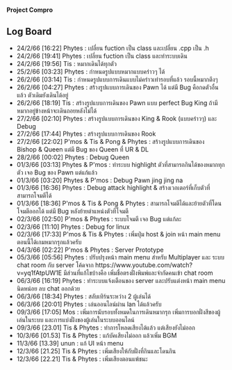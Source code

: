 <h4> Project Compro </h4>
<h2> Log Board </h2>
<ul>
    <li> 24/2/66 [16:22] Phytes : เปลี่ยน fuction เป็น class และเปลี่ยน .cpp เป็น .h </li>
    <li> 24/2/66 [19:41] Phytes : เปลี่ยน fuction เป็น class และทำระบบเดิน </li>
    <li> 24/2/66 [19:56] Tis    : หมากเดินได้ทุกตัว </li>
    <li> 25/2/66 [03:23] Phytes : กำหนดรูปแบบหมากแบบคร่าวๆ ได้ </li>
    <li> 26/2/66 [03:14] Tis    : กำหนดรูปแบบการเดินแบบไม่คร่าวเท่ารอบที่แล้ว รอบนี้หมากตึงๆ </li>
    <li> 26/2/66 [04:27] Phytes : สร้างรูปแบบการเดินของ Pawn ได้ แต่มี Bug คือกดตัวอื่นแล้ว ตัวเดิมยังเดินได้อยู่ </li>
    <li> 26/2/66 [18:19] Tis    : สร้างรูปแบบการเดินของ Pawn แบบ perfect Bug King ถ้ามีหมากอยู่ข้างหน้าจะเดินถอยหลังไม่ได้  </li>
    <li> 27/2/66 [02:10] Phytes : สร้างรูปแบบการเดินของ King & Rook (แบบคร่าวๆ) และ Debug  </li>
    <li> 27/2/66 [17:44] Phytes : สร้างรูปแบบการเดินของ Rook  </li>
    <li> 27/2/66 [22:02] P'mos & Tis & Pong & Phytes : สร้างรูปแบบการเดินของ Bishop & Queen แต่มี Bug ของ Queen ที่ UR & DL  </li>
    <li> 28/2/66 [00:02] Phytes : Debug Queen  </li>
    <li> 01/3/66 [03:13] Phytes & P'mos : ทำระบบ highlight ตัวที่สามารถกินได้ของหมากทุกตัว เจอ Bug ของ Pawn แต่แก้แล้ว  </li>
    <li> 01/3/66 [03:20] Phytes & P'mos : Debug Pawn jing jing na  </li>
    <li> 01/3/66 [16:36] Phytes : Debug attack highlight & สร้างเวกเตอร์ที่เก็บตัวที่สามารถโจมตีได้  </li>
    <li> 01/3/66 [18:36] P'mos & Tis & Pong & Phytes : สามารถโจมตีได้และย้ายตัวที่โดนโจมตีออกได้ แต่มี Bug หลังย้ายตำแหน่งตัวที่โจมตี </li>
    <li> 02/3/66 [02:50] P'mos & Phytes : ระบบโจมตี เจอ Bug แต่แก้ละ </li>
    <li> 02/3/66 [11:10] Phytes : Debug for linux </li>
    <li> 02/3/66 [17:33] P'mos & Tis & Phytes : เพิ่มปุ่ม host & join หน้า main menu ตอนนี้ได้เกมหมากรุกแล้วครับ </li>
    <li> 04/3/66 [02:22] P'mos & Phytes : Server Prototype </li>
    <li> 05/3/66 [05:56] Phytes : ปรับปรุงหน้า main menu สำหรับ Multiplayer และ ระบบ chat room กับ server โค้ดจาก https://www.youtube.com/watch?v=yq1fAtpUW1E มีส่วนที่แก้ไขบ้างคือ เพิ่มชื่อตรงฝั่งพิมพ์และจำกัดคนเข้า chat room </li>
    <li> 06/3/66 [16:19] Phytes : ทำระบบแจ้งเตือนของ server และปรับแต่งหน้า main menu นิดหน่อย ลบ chat ออกด้วย</li>
    <li> 06/3/66 [18:34] Phytes : สลับเทิร์นระหว่าง 2 ผู้เล่นได้</li>
    <li> 06/3/66 [20:01] Phytes : เล่นออนไลน์ผ่าน lan ได้แล้วครับ</li>
    <li> 09/3/66 [17:05] Mos : เพิ่มการนับรอบทั้งหมดในการเดินหมากรุก เพิ่มการบอกฝั่งสีของผู้เล่นในระบบ และการแบ่งฝั่งของผู้เล่นในระบบออนไลน์ </li>
    <li> 09/3/66 [23.01] Tis & Phytes : ทำการโหลดเสียงได้แล้ว แต่เสียงยังไม่ออก </li>
    <li> 10/3/66 [01.53] Tis & Phytes : แก้บัคเสียงไม่ออก แล้วเพิ่ม BGM </li>
    <li> 11/3/66 [13.39] unun : แก้ UI หน้า menu </li>
    <li> 12/3/66 [21.25] Tis & Phytes : เพิ่มเสียงให้กับฝั่งที่กินและโดนกิน </li>
    <li> 12/3/66 [22.21] Tis & Phytes : เพิ่มเสียงตอนแพ้ชนะ </li>
</ul>
